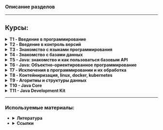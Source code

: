 ### Описание разделов ###
----------
## Курсы:

<details><summary><b>T1 - Введение в программирование</b></summary><blockquote>
    <details><summary><u>Лекции</u></summary><blockquote>
        <li>T1L1 - Урок 1. Что такое программирование и языки программирования <b>{решения на python}</b></li>
        <li>T1L2 - Урок 2. Базовые алгоритмы и массив как структура данных <b>{решение на javascript + html + Блок-схема}</b></li>
        <li>T1L3 - Урок 3. Сложность и стоимость алгоритмов <b>{.java}</b></li>
    </blockquote></details>
    <details><summary><u>Семинары</u></summary><blockquote>
        <li>T1S1 - Урок 1. Создаём и записываем свои первые алгоритмы <b>{Блок-схемы + .py}</b></li>
        <li>T1S2 - Урок 2. Решаем задачи с массивами <b>{Блок-схемы + .java}</b></li>
        <li>T1S3 - Урок 3. Сравниваем разные алгоритмы решения задач <b>{Блок-схемы + псевдокод}</b></li>
    </blockquote>
    </details>
    <i>Изучение алгоритмов, блок схем, псевдокода. Папка *T1. Пробуем реализацию алгоритмов с помощью:
        <ul><li>python</li>
        <li>java</li>
        <li>javascript+html+css</li></ul></i>
</blockquote></details>

<details><summary><b>T2 - Введение в контроль версий</b></summary><blockquote>
    <details><summary><U>Лекции</u></summary><blockquote>
        <li>T2L1 - Урок 1. Знакомство с контролем версий <b>{команды Git}</b></li>
        <li>T2L2 - Урок 2. Установка и настройка системы контроля версий <b>{Синтаксис Markdown + новые команды Git}</b></li>
        <li>T2L3 - Урок 3. Углубляемся в контроль версий <b>{Принцип работы с удаленными репозиториями}</b></li>
    </blockquote></details>
    <details><summary><u>Семинары</u></summary><blockquote>
        <li>T2S1 - Урок 1. Первое использование контроля версий <b>{Установка, настройка, основные комманды Git}</b></li>
        <li>T2S2 - Урок 2. Второе использование контроля версий <b>{Продолжаем изучать Git}</b></li>
        <li>T2S3 - Урок 3. Работа с удалёнными репозиториями <b>{Fork, pull request}</b></li>
    </blockquote>
    </details>
    <details><summary><u>Ссылки</u></summary><blockquote>
        <li><a href="https://vimeo.com/showcase/5616060">Видео-скринкасты Git</a></li>
        <li><a href="https://drive.google.com/file/d/1oM6gS9rVMlnDim8KnLshgSjBByb1OKlG/view?usp=sharing">"Git для профессионального программиста", книга-руководство (Чакон С., Штрауб Б.) [2016 год]</a></li>
        <li><a href="https://learngitbranching.js.org/?locale=ru_RU">Интерактивный учебник Git</a></li>
    </blockquote>
    </details>
    <i>Знакомимся с контролем версии Git (установка, настройка, комманды управления). Работаем с локальными и удаленными репозиториями. Изучаем GitHub, коммандная работа, Fork, pull request. </i><br>
    <i><a href="https://lms.merionet.ru/course/view.php?id=44">merionet git</a></i>
</blockquote></details>

<details><summary><b>T3 - Знакомство с языками программирования</b></summary><blockquote>
    <details><summary><U>Лекции</u></summary><blockquote>
        <li><a href="https://github.com/mgrom-dev/gb/tree/main/T3/T3L1">[T3L1]</a> - Урок 1. Введение</li>
        <li><a href="https://github.com/mgrom-dev/gb/tree/main/T3/T3L2">[T3L2]</a> - Урок 2. Массивы</li>
        <li><a href="https://github.com/mgrom-dev/gb/tree/main/T3/T3L3">[T3L3]</a> - Урок 3. Функции</li>
        <li><a href="https://github.com/mgrom-dev/gb/tree/main/T3/T3L4">[T3L4]</a> - Урок 4. Двумерные массивы</li>
        <li><a href="https://github.com/mgrom-dev/gb/tree/main/T3/T3L5">[T3L5]</a> - Урок 5. Рекурсия</li>
    </blockquote></details>
    <details><summary><u>Семинары</u></summary><blockquote>
        <li><a href="https://github.com/mgrom-dev/gb/tree/main/T3/T3S1">[T3S1]</a> - Урок 1. Введение</li>
        <li><a href="https://github.com/mgrom-dev/gb/tree/main/T3/T3S2">[T3S2]</a> - Урок 2. Простые Алгоритмы</li>
        <li><a href="https://github.com/mgrom-dev/gb/tree/main/T3/T3S3">[T3S3]</a> - Урок 3. Массивы</li>
        <li><a href="https://github.com/mgrom-dev/gb/tree/main/T3/T3S4">[T3S4]</a> - Урок 4. Функции</li>
        <li><a href="https://github.com/mgrom-dev/gb/tree/main/T3/T3S5">[T3S5]</a> - Урок 5. Двумерные массивы</li>
        <li><a href="https://github.com/mgrom-dev/gb/tree/main/T3/T3S6">[T3S6]</a> - Урок 6. Массивы и строки</li>
        <li><a href="https://github.com/mgrom-dev/gb/tree/main/T3/T3S7">[T3S7]</a> - Урок 7. Рекурсия</li>
    </blockquote>
    </details>
    <i>Знакомимся с языком программирования С#. </i>
</blockquote></details>

<details><summary><b>T4 - Знакомство с базами данных</b></summary><blockquote>
    <details><summary><U>Лекции</u></summary><blockquote>
        <li><a href="https://github.com/mgrom-dev/gb/tree/main/T4/T4L1">[T4L1]</a> - Урок 1. Знакомство с базами данных</li>
        <li><a href="https://github.com/mgrom-dev/gb/tree/main/T4/T4L2">[T4L2]</a> - Урок 2. Работа с данными из разных таблиц</li>
        <li><a href="https://github.com/mgrom-dev/gb/tree/main/T4/T4L3">[T4L3]</a> - Урок 3. Создание структуры базы данных</li>
        <li><a href="https://github.com/mgrom-dev/gb/tree/main/T4/T4L4">[T4L4]</a> - Урок 4. Дополнительная лекция</li>
    </blockquote></details>
    <details><summary><u>Семинары</u></summary><blockquote>
        <li><a href="https://github.com/mgrom-dev/gb/tree/main/T4/T4S1">[T4S1]</a> - Урок 1. Знакомство с базами данных</li>
        <li><a href="https://github.com/mgrom-dev/gb/tree/main/T4/T4S2">[T4S2]</a> - Урок 2. Работа с данными из разных таблиц</li>
        <li><a href="https://github.com/mgrom-dev/gb/tree/main/T4/T4S3">[T4S3]</a> - Урок 3. Создание структуры базы данных</li>
    </blockquote>
    </details>
    <i>Знакомимся с базами данных, основы организации БД и псевдокод</i>
    <li><a href="https://app.diagrams.net/">diagrams</a> - рисование диаграм, структур, схем</li>
</blockquote></details>

<details><summary><b>T5 - Java: знакомство и как пользоваться базовым API</b></summary><blockquote>
    <details><summary><U>Лекции</u></summary><blockquote>
        <li><a href="https://github.com/mgrom-dev/gb/tree/main/T5/T5L1">[T5L1]</a> - Урок 1. Знакомство с языком программирования Java</li>
        <li><a href="https://github.com/mgrom-dev/gb/tree/main/T5/T5L2">[T5L2]</a> - Урок 2. Почему вы не можете не использовать API</li>
        <li><a href="https://github.com/mgrom-dev/gb/tree/main/T5/T5L3">[T5L3]</a> - Урок 3. Коллекции JAVA: Введение</li>
        <li><a href="https://github.com/mgrom-dev/gb/tree/main/T5/T5L4">[T5L4]</a> - Урок 4. Хранение и обработка данных ч1: приоритетные коллекции</li>
        <li><a href="https://github.com/mgrom-dev/gb/tree/main/T5/T5L5">[T5L5]</a> - Урок 5. Хранение и обработка данных ч2: множество коллекций Map</li>
        <li><a href="https://github.com/mgrom-dev/gb/tree/main/T5/T5L6">[T5L6]</a> - Урок 6. Хранение и обработка данных ч3: множество коллекций Set</li>
    </blockquote></details>
    <details><summary><u>Семинары</u></summary><blockquote>
        <li><a href="https://github.com/mgrom-dev/gb/tree/main/T5/T5S1">[T5S1]</a> - Урок 1. Знакомство с языком программирования Java</li>
        <li><a href="https://github.com/mgrom-dev/gb/tree/main/T5/T5S2">[T5S2]</a> - Урок 2. Почему вы не можете не использовать API</li>
        <li><a href="https://github.com/mgrom-dev/gb/tree/main/T5/T5S3">[T5S3]</a> - Урок 3. Коллекции JAVA: Введение</li>
        <li><a href="https://github.com/mgrom-dev/gb/tree/main/T5/T5S4">[T5S4]</a> - Урок 4. Хранение и обработка данных ч1: приоритетные коллекции</li>
        <li><a href="https://github.com/mgrom-dev/gb/tree/main/T5/T5S5">[T5S5]</a> - Урок 5. Хранение и обработка данных ч2: множество коллекций Map</li>
        <li><a href="https://github.com/mgrom-dev/gb/tree/main/T5/T5S6">[T5S6]</a> - Урок 6. Хранение и обработка данных ч3: множество коллекций Set</li>
    </blockquote>
    </details>
    <i>Знакомимся c JAVA</i>
</blockquote></details>

<details><summary><b>T6 - Java: Объектно-ориентированное программирование</b></summary><blockquote>
    <details><summary><U>Лекции</u></summary><blockquote>
        <li><a href="https://github.com/mgrom-dev/gb/tree/main/T6/T6L1">[T6L1]</a> - Урок 1. Знакомство с языком программирования Java</li>
        <li><a href="https://github.com/mgrom-dev/gb/tree/main/T6/T6L2">[T6L2]</a> - Урок 2. Принципы ООП Абстракция и интерфейсы. Пример проектирования</li>
        <li><a href="https://github.com/mgrom-dev/gb/tree/main/T6/T6L3">[T6L3]</a> - Урок 3. Некоторые стандартные интерфейсы Java и примеры их использования</li>
        <li><a href="https://github.com/mgrom-dev/gb/tree/main/T6/T6L4">[T6L4]</a> - Урок 4. ООП: Обобщения</li>
        <li><a href="https://github.com/mgrom-dev/gb/tree/main/T6/T6L5">[T6L5]</a> - Урок 5. ООП: От простого к практике</li>
        <li><a href="https://github.com/mgrom-dev/gb/tree/main/T6/T6L6">[T6L6]</a> - Урок 6. SOLID</li>
        <li><a href="https://github.com/mgrom-dev/gb/tree/main/T6/T6L7">[T6L7]</a> - Урок 7. Есть ли жизнь без Java?</li>
    </blockquote></details>
    <details><summary><u>Семинары</u></summary><blockquote>
        <li><a href="https://github.com/mgrom-dev/gb/tree/main/T6/T6S1">[T6S1]</a> - Урок 1. Принципы ООП: Инкапсуляция, наследование, полиморфизм</li>
        <li><a href="https://github.com/mgrom-dev/gb/tree/main/T6/T6S2">[T6S2]</a> - Урок 2. Принципы ООП Абстракция и интерфейсы. Пример проектирования</li>
        <li><a href="https://github.com/mgrom-dev/gb/tree/main/T6/T6S3">[T6S3]</a> - Урок 3. Некоторые стандартные интерфейсы Java и примеры их использования</li>
        <li><a href="https://github.com/mgrom-dev/gb/tree/main/T6/T6S4">[T6S4]</a> - Урок 4. ООП: Обобщения. ч1</li>
        <li><a href="https://github.com/mgrom-dev/gb/tree/main/T6/T6S5">[T6S5]</a> - Урок 5. От простого к практике</li>
        <li><a href="https://github.com/mgrom-dev/gb/tree/main/T6/T6S6">[T6S6]</a> - Урок 6. ООП Дизайн и  Solid </li>
        <li><a href="https://github.com/mgrom-dev/gb/tree/main/T6/T6S7">[T6S7]</a> - Урок 7. ООП Дизайн и  Solid ч.2</li>
    </blockquote>
    </details>
    <i><a href="https://habr.com/ru/companies/piter/articles/418157/">Элегантные объекты. Java Edition</a></i><br>
    <i><a href="https://drive.google.com/file/d/1mQzuKSg5fvzxFiRR5-Eg1zKa-tWZauaw/view?usp=sharing">"Философия JAVA" (Брюс Эккель) [2015 год]</a></i><br>
    <i>Принципы ООП c JAVA</i>
</blockquote></details>

<details><summary><b>T7 - Исключения в программировании и их обработка</b></summary><blockquote>
    <details><summary><U>Лекции</u></summary><blockquote>
        <li><a href="https://github.com/mgrom-dev/gb/tree/main/T7/T7L2">[T7L2]</a> - Урок 2. Исключения и их обработка</li>
        <li><a href="https://github.com/mgrom-dev/gb/tree/main/T7/T7L3">[T7L3]</a> - Урок 3. Продвинутая работа с исключениями в Java</li>
    </blockquote></details>
    <details><summary><u>Семинары</u></summary><blockquote>
        <li><a href="https://github.com/mgrom-dev/gb/tree/main/T7/T7S1">[T7S1]</a> - Урок 1. Обработка ошибок в программировании</li>
        <li><a href="https://github.com/mgrom-dev/gb/tree/main/T7/T7S2">[T7S2]</a> - Урок 2. Исключения и их обработка</li>
        <li><a href="https://github.com/mgrom-dev/gb/tree/main/T7/T7S3">[T7S3]</a> - Урок 3. Продвинутая работа с исключениями в Java</li>
    </blockquote>
    </details>
    <i>Работа с исключениями в JAVA</i>
</blockquote></details>

<details><summary><b>T8 - Контейниризация, linux, docker, kubernetes</b></summary><blockquote>
    <details><summary><U>Лекции</u></summary><blockquote>
        <li><a href="https://github.com/mgrom-dev/gb/tree/main/T8/T8L1">[T8L1]</a> - Урок 1. Механизм пространства имён</li>
        <li><a href="https://github.com/mgrom-dev/gb/tree/main/T8/T8L2">[T8L2]</a> - Урок 2. Механизмы контрольных групп</li>
        <li><a href="https://github.com/mgrom-dev/gb/tree/main/T8/T8L3">[T8L3]</a> - Урок 3. Введение в Docker</li>
        <li><a href="https://github.com/mgrom-dev/gb/tree/main/T8/T8L4">[T8L4]</a> - Урок 4. Dockerfile и слои</li>
        <li><a href="https://github.com/mgrom-dev/gb/tree/main/T8/T8L5">[T8L5]</a> - Урок 5. Docker Compose и Docker Swarm</li>
    </blockquote></details>
    <details><summary><u>Семинары</u></summary><blockquote>
        <li><a href="https://github.com/mgrom-dev/gb/tree/main/T8/T8S1">[T8S1]</a> - Урок 1. Механизм пространства имён</li>
        <li><a href="https://github.com/mgrom-dev/gb/tree/main/T8/T8S2">[T8S2]</a> - Урок 2. Механизмы контрольных групп</li>
        <li><a href="https://github.com/mgrom-dev/gb/tree/main/T8/T8S3">[T8S3]</a> - Урок 3. Введение в Docker</li>
        <li><a href="https://github.com/mgrom-dev/gb/tree/main/T8/T8S4">[T8S4]</a> - Урок 4. Dockerfile и слои</li>
        <li><a href="https://github.com/mgrom-dev/gb/tree/main/T8/T8S5">[T8S5]</a> - Урок 5. Docker Compose и Docker Swarm</li>
    </blockquote>
    </details>
    <i>Механизмы пространства имен и контрольных групп, контейниризация, linux, docker, docker compose, docker swarm</i>
</blockquote></details>

<details><summary><b>T9 - Агоритмы и структуры данных</b></summary><blockquote>
    <details><summary><U>Лекции</u></summary><blockquote>
        <li><a href="https://github.com/mgrom-dev/gb/tree/main/T9/T9L1">[T9L1]</a> - Урок 1. Алгоритмы. Сложность алгоритмов</li>
        <li><a href="https://github.com/mgrom-dev/gb/tree/main/T9/T9L2">[T9L2]</a> - Урок 2. Структуры данных. Массивы. Алгоритмы массивов</li>
        <li><a href="https://github.com/mgrom-dev/gb/tree/main/T9/T9L3">[T9L3]</a> - Урок 3. Структуры данных. Связный список</li>
        <li><a href="https://github.com/mgrom-dev/gb/tree/main/T9/T9L4">[T9L4]</a> - Урок 4. Структуры данных дерево и хэш-таблица</li>
    </blockquote></details>
    <details><summary><u>Семинары</u></summary><blockquote>
        <li><a href="https://github.com/mgrom-dev/gb/tree/main/T9/T9S1">[T9S1]</a> - Урок 1. Алгоритмы. Сложность алгоритмов</li>
        <li><a href="https://github.com/mgrom-dev/gb/tree/main/T9/T9S2">[T9S2]</a> - Урок 2. Структуры данных. Массивы. Алгоритмы массивов.</li>
        <li><a href="https://github.com/mgrom-dev/gb/tree/main/T9/T9S3">[T9S3]</a> - Урок 3. Структуры данных. Связный список.</li>
        <li><a href="https://github.com/mgrom-dev/gb/tree/main/T9/T9S4">[T9S4]</a> - Урок 4. Структуры данных дерево и хэш-таблица</li>
    </blockquote>
    </details>
    <i>Изучение различных подходов к решению задач, поиск оптимальных алгоритмов, замеры производительности и использования ресурсов программой</i>
</blockquote></details>

<details><summary><b>T10 - Java Core</b></summary><blockquote>
    <details><summary><U>Лекции</u></summary><blockquote>
        <li><a href="https://github.com/mgrom-dev/gb/tree/main/T10/T10L1">[T10L1]</a> - Урок 1. Платформа: история и окружение</li>
        <li><a href="https://github.com/mgrom-dev/gb/tree/main/T10/T10L2">[T10L2]</a> - Урок 2. Специализация: данные и функции</li>
        <li><a href="https://github.com/mgrom-dev/gb/tree/main/T10/T10L3">[T10L3]</a> - Урок 3. Специализация: ООП</li>
        <li><a href="https://github.com/mgrom-dev/gb/tree/main/T10/T10L4">[T10L4]</a> - Урок 4. Специализация: ООП и исключения</li>
        <li><a href="https://github.com/mgrom-dev/gb/tree/main/T10/T10L5">[T10L5]</a> - Урок 5. Специализация: тонкости работы</li>
    </blockquote></details>
    <details><summary><u>Семинары</u></summary><blockquote>
        <li><a href="https://github.com/mgrom-dev/gb/tree/main/T10/T10S1">[T10S1]</a> - Урок 1. Компиляция и интерпретация кода</li>
        <li><a href="https://github.com/mgrom-dev/gb/tree/main/T10/T10S2">[T10S2]</a> - Урок 2. Данные и функции</li>
        <li><a href="https://github.com/mgrom-dev/gb/tree/main/T10/T10S3">[T10S3]</a> - Урок 3. Классы и объекты</li>
        <li><a href="https://github.com/mgrom-dev/gb/tree/main/T10/T10S4">[T10S4]</a> - Урок 4. Обработка исключений</li>
        <li><a href="https://github.com/mgrom-dev/gb/tree/main/T10/T10S5">[T10S5]</a> - Урок 5. Специализация: тонкости работы</li>
    </blockquote>
    </details>
    <i>JDK, JRE, JVM, GC, exceptions, streams, типы данных, javadoc, Maven, JUnit, Lombok, Docker, файловый системы, игра крестики-нолики</i>
    <li><a href="https://habr.com/ru/articles/345520/">Шпаргалка Lombok</a></li>
    <li><a href="https://mvnrepository.com/">mvnrepository репозиторий</a></li>
    <li><a href="https://mvnrepository.com/artifact/org.projectlombok/lombok">Lobok maven</a></li>
</blockquote></details>

<details><summary><b>T11 - Java Development Kit</b></summary><blockquote>
    <details><summary><U>Лекции</u></summary><blockquote>
        <li><a href="https://github.com/mgrom-dev/gb/tree/main/T11/T11L1">[T11L1]</a> - Урок 1. Графический интерфейс пользователя</li>
        <li><a href="https://github.com/mgrom-dev/gb/tree/main/T11/T11L2">[T11L2]</a> - Урок 2. Интерфейсы</li>
        <li><a href="https://github.com/mgrom-dev/gb/tree/main/T11/T11L3">[T11L3]</a> - Урок 3. Обобщенное программирование</li>
        <li><a href="https://github.com/mgrom-dev/gb/tree/main/T11/T11L4">[T11L4]</a> - Урок 4. ООП и исключения Многопоточность</li>
        <li><a href="https://github.com/mgrom-dev/gb/tree/main/T11/T11L5">[T11L5]</a> - Урок 5. Коллекции</li>
        <li><a href="https://github.com/mgrom-dev/gb/tree/main/T11/T11L6">[T11L6]</a> - Урок 6. Управление проектом: сборщики проектов</li>
    </blockquote></details>
    <details><summary><u>Семинары</u></summary><blockquote>
        <li><a href="https://github.com/mgrom-dev/gb/tree/main/T11/T11S1">[T11S1]</a> - Урок 1. Простейшие интерфейсы пользователя</li>
        <li><a href="https://github.com/mgrom-dev/gb/tree/main/T11/T11S2">[T11S2]</a> - Урок 2. Интерфейсы и API</li>
        <li><a href="https://github.com/mgrom-dev/gb/tree/main/T11/T11S3">[T11S3]</a> - Урок 3. Универсальное проектирование</li>
        <li><a href="https://github.com/mgrom-dev/gb/tree/main/T11/T11S4">[T11S4]</a> - Урок 4. Паралеллизм и асинхронность</li>
        <li><a href="https://github.com/mgrom-dev/gb/tree/main/T11/T11S5">[T11S5]</a> - Урок 5. Структурирование данных</li>
        <li><a href="https://github.com/mgrom-dev/gb/tree/main/T11/T11S6">[T11S6]</a> - Урок 6. Сборка проекта</li>
    </blockquote>
    </details>
    <i>Многопоточность</i>
</blockquote></details>

----------
### Используемые материалы: ###
-   <details><summary><b>Литература</b></summary><blockquote>
    <a href="https://drive.google.com/file/d/1oM6gS9rVMlnDim8KnLshgSjBByb1OKlG/view?usp=sharing">"Git для профессионального программиста", книга-руководство (Чакон С., Штрауб Б.) [2016 год]</a><br>
    <a href="https://drive.google.com/file/d/1CjkZXx6XdUFt_zKHobq1jXFNbx7PJZeU/view?usp=sharing">"C# Полное руководство", (Шилдт Г.) [2011 год]</a><br>
    <a href="https://drive.google.com/file/d/1IgAalswZY2TyR9MloXbz21WlV-omLXds/view?usp=sharing">"Программирование на C# для начинающих. Особенности языка", (Васильев А. Н.) [2019 год]</a><br>
    <a href="https://drive.google.com/file/d/1NYRLOne2faqaiNk_2sWm2YeF3uI6uRVO/view?usp=sharing">"Разработка обслуживаемых программ на языке C#", (Джуст Виссер) [2017 год]</a><br>
    <a href="https://drive.google.com/file/d/1-AnPYXogP2v449gbKE2Jomkb89_JMMhk/view?usp=sharing">"Введение в системы баз данных", (К. Дж. Дейт) [2005 год]</a><br>
    <a href="https://drive.google.com/file/d/1_C51Vgy8kWtIhX2BKWluizd1skKOBU6w/view?usp=sharing">"MySQL по максимуму", (Бэрон Шварц, Вадим Ткаченко, Петр Зайцев) [2018 год]</a><br>
    <a href="https://drive.google.com/file/d/1QFhl8_WhDtqNHCytOrD_9QKOdUWOj0Ap/view?usp=sharing">"Семь баз данных за семь недель", (Джим Р. Уилсон, Эрик Редмонд) [2013 год]</a><br>
    <a href="https://drive.google.com/file/d/10irrXXXGbJzKCyKGgF1QRDnlw-pbiFNo/view?usp=sharing">"Потоковая обработка данных", (Эндрю Дж. Пселтис) [2018 год]</a><br>
    <a href="https://drive.google.com/file/d/10lF-au1JwD5eZOs8WZkZwerSp1Z_vMWS/view?usp=sharing">"PostgreSQL. Основы языка SQL", (Евгений Моргунов) [2018 год]</a><br>
    <a href="https://drive.google.com/file/d/10gv19UFLJSt_lIsviVKJZPNsev86qSVe/view?usp=sharing">"Базы данных" (Томас Коннолли, Каролин Бегг) [2003 год]</a><br>
    <a href="https://drive.google.com/file/d/12Cs70RVAcHVwr7lGPgQl4ZbQ0r1yUNXa/view?usp=sharing">"MongoDB в действии" (Кайл Бэнкер) [2012 год]</a><br>
    <a href="https://drive.google.com/file/d/12IP1_I0l_ZEQQk7C6AD1Hm_AOIiV8vCw/view?usp=sharing">"MySQL. Сборник рецептов" (Поль Дюбуа) [2007 год]</a><br>
    <a href="https://drive.google.com/file/d/12W-JPaIQmbs5E8LzBaHHsaKAURB1cBXJ/view?usp=sharing">"Системы баз данных" (Гектор Гарсиа-Молина, Джеффри Ульман, Дженнифер Уидом) [2003 год]</a><br>
    <a href="https://drive.google.com/file/d/12Il9N7AYOFEOcLSNCcwk6CRzcEXG3bfZ/view?usp=sharing">"Секреты Oracle SQL" (Санжей Мишра, Алан Бьюли) [2003 год]</a><br>
    <a href="https://drive.google.com/file/d/1mQzuKSg5fvzxFiRR5-Eg1zKa-tWZauaw/view?usp=sharing">"Философия JAVA" (Брюс Эккель) [2015 год]</a><br>
    <a href="https://drive.google.com/file/d/1A3Z_Z-zawc2LQcgAGdBdvAqxYTrszxnu/view?usp=sharing">"Алгоритмы построение и анализ" (Томас Кормен) [2011 год]</a><br>
    </blockquote></details>

-   <details><summary><b>Ссылки</b></summary><blockquote>
    <a href="https://chromewebstore.google.com/detail/copyfish-%F0%9F%90%9F-free-ocr-soft/eenjdnjldapjajjofmldgmkjaienebbj">copyfish</a> - расширение chrome для получения текста из картинок<br>
    <a href="https://chromewebstore.google.com/detail/3c-capture-crop-create/mjcdmlibiooblijamnolhajjigcmhglp">3c-capture-crop-create</a> - расширение chrome для вырезания картинок<br>
    <a href="https://www.iloveimg.com/ru/compress-image">iloveimg</a> - сжатие картинок<br>
    <a href="https://git.io/ac-wiki/">рунет</a> - обход блокировок<br>
    <a href="https://websiteproxy.net/">веб-прокси</a> - обход блокировок<br>
    <a href="https://roadmap.sh/">roadmap</a> - карта скиллов<br>
    <a href="https://app.diagrams.net/">Diagrams</a> - создание блок-схем<br>
    <a href="https://www.notion.so/">Notion</a> - заметки, блокнот<br>
    <a href="https://obsidian.md/">Obsidian</a> - заметки, блокнот<br>
    <a href="https://learn.microsoft.com/ru-ru/contribute/content/markdown-reference">Markdown</a> - справочные материалы по Markdown<br>
    <a href="https://dotnetfiddle.net/#">dotnetfiddle</a> - онлайн компилятор c#<br>
    <a href="https://migeel.sk/blog/2024/01/02/building-a-self-contained-game-in-csharp-under-2-kilobytes/">статья C#</a> - Создание автономной игры на C# размером менее 2 килобайт.<br>
    <a href="https://metanit.com/">сайт по программированию</a> - справочные материалы для программистов по: asm, c#, c, c++, java, web, python, sql, mongoDB, go, vb.net, swift, kotlin, dart, php, rust, f#<br>
    <u><b>Онлайн тренажеры метода слепой печати:</b></u><br>
    &emsp;<a href="https://typerun.top/#rus_basic">TypeRun</a><br>
    &emsp;<a href="https://www.typingstudy.com/">TypingStudy</a><br>
    &emsp;<a href="https://stamina-online.com/">Stamina</a><br>
    &emsp;<a href="https://klavogonki.ru/">Klavogonki</a> - в виде игры<br>
    &emsp;<a href="https://typing.io/">Typing</a> - для программистов<br>
    &emsp;<a href="https://edu.neoflex.ru/devops/">edu.neoflex</a> - Бесплатный курс DevOps<br>
    &emsp;<a href="https://leetcode.com/">leetcode</a> - cайт с различными задачами с собеседований и автотестами<br>
    </blockquote></details>
